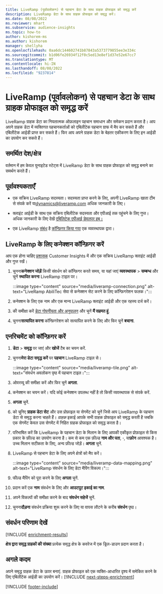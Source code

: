```yaml
---
title: LiveRamp (पूर्वावलोकन) से पहचान डेटा के साथ ग्राहक प्रोफाइल को समृद्ध करें
description: LiveRamp डेटा के साथ ग्राहक प्रोफाइल को समृद्ध करें।
ms.date: 08/08/2022
ms.reviewer: mhart
ms.subservice: audience-insights
ms.topic: how-to
author: kishorem-ms
ms.author: kishorem
manager: shellyha
ms.openlocfilehash: 0aa6dc144602741b87843a5373779855ee3e334c
ms.sourcegitcommit: b1d06fe26934f12f0c5ed13e8ef1d37e52e67cc7
ms.translationtype: MT
ms.contentlocale: hi-IN
ms.lasthandoff: 08/08/2022
ms.locfileid: "9237814"
---
```

# <a name="enrich-customer-profiles-with-identity-data-from-liveramp-preview"></a>LiveRamp (पूर्वावलोकन) से पहचान डेटा के साथ ग्राहक प्रोफाइल को समृद्ध करें

LiveRamp ग्राहक डेटा का नियतात्मक ऑफ़लाइन पहचान समाधान और समेकन प्रदान करता है। आप अपने ग्राहक डेटा में व्यक्तिगत पहचानकर्ताओं को एबिलीटेक पहचान ग्राफ में मैप कर सकते हैं और एबिलीटेक आईडी प्राप्त कर सकते हैं। फिर आप अपने ग्राहक डेटा के बेहतर एकीकरण के लिए इन आईडी का उपयोग कर सकते हैं।

## <a name="supported-countriesregions"></a>समर्थित देश/क्षेत्र

वर्तमान में हम केवल युनाइटेड स्टेट्स में LiveRamp डेटा के साथ ग्राहक प्रोफाइल को समृद्ध बनाने का समर्थन करते हैं।

## <a name="prerequisites"></a>पूर्वावश्यकताएँ

- एक सक्रिय LiveRamp सदस्यता। सदस्यता प्राप्त करने के लिए, अपनी LiveRamp खाता टीम से संपर्क करें या[dynamics@liveramp.com](mailto:dynamics@liveramp.com) अधिक जानकारी के लिए।

- क्लाइंट आईडी के साथ एक सक्रिय एबिलीटेक सदस्यता और एपीआई तक पहुंचने के लिए गुप्त। अधिक जानकारी के लिए देखें [एबिलिटेक एपीआई डेवलपर हब।](https://developers.liveramp.com/abilitec-api/)

- एक LiveRamp [संबंध](connections.md) है [कॉन्फ़िगर किया गया](#configure-the-connection-for-liveramp) एक व्यवस्थापक द्वारा।

## <a name="configure-the-connection-for-liveramp"></a>LiveRamp के लिए कनेक्शन कॉन्फ़िगर करें

आप एक होना चाहिए [प्रशासक](permissions.md#admin) Customer Insights में और एक सक्रिय LiveRamp क्लाइंट आईडी और गुप्त रखें।

1. चुनना**कनेक्शन जोड़ें** किसी संवर्धन को कॉन्फ़िगर करते समय, या यहां जाएं **व्यवस्थापक** > **सम्बन्ध** और चुनें **स्थापित करना** LiveRamp टाइल पर।

   :::image type="content" source="media/liveramp-connection.png" alt-text="LiveRamp AbiliTec सेवा से कनेक्शन सेट करने के लिए कॉन्फ़िगरेशन फलक।":::

1. कनेक्शन के लिए एक नाम और एक मान्य LiveRamp क्लाइंट आईडी और एक रहस्य दर्ज करें।

1. की समीक्षा करें [डेटा गोपनीयता और अनुपालन](connections.md#data-privacy-and-compliance) और चुनें **मैं सहमत हूं**.

1. चुनना**सत्यापित करना** कॉन्फ़िगरेशन को सत्यापित करने के लिए और फिर चुनें **बचाना**.

## <a name="configure-the-enrichment"></a>एनरिचमेंट को कॉन्फ़िगर करें

1. **डेटा** > **समृद्ध** पर जाएं और **खोजें** टैब का चयन करें.

1. चुनना**मेरा डेटा समृद्ध करें** पर **पहचान** LiveRamp टाइल से।

   :::image type="content" source="media/liveramp-tile.png" alt-text="संवर्धन अवलोकन पृष्ठ में पहचान टाइल।":::

1. ओवरव्यू की समीक्षा करें और फिर चुनें **अगला**.

1. कनेक्शन का चयन करें। यदि कोई कनेक्शन उपलब्ध नहीं है तो किसी व्यवस्थापक से संपर्क करें.

1. **अगला** चुनें.

1. को चुनिए **ग्राहक डेटा सेट** और उस प्रोफ़ाइल या सेगमेंट को चुनें जिसे आप LiveRamp के पहचान डेटा से समृद्ध करना चाहते हैं। *ग्राहक* इकाई आपके सभी ग्राहक प्रोफाइल को समृद्ध करती है जबकि एक सेगमेंट केवल उस सेगमेंट में निहित ग्राहक प्रोफाइल को समृद्ध करता है।

1. परिभाषित करें कि LiveRamp के पहचान डेटा के मिलान के लिए आपकी एकीकृत प्रोफ़ाइल से किस प्रकार के फ़ील्ड का उपयोग करना है। कम से कम एक फ़ील्ड **नाम और पता**, **·**, या**फ़ोन** आवश्यक है। उच्च मिलान सटीकता के लिए, अन्य फ़ील्ड जोड़ें। **अगला** चुनें.

1. LiveRamp से पहचान डेटा के लिए अपने क्षेत्रों को मैप करें।

   :::image type="content" source="media/liveramp-data-mapping.png" alt-text="LiveRamp संवर्धन के लिए डेटा मैपिंग विकल्प।":::

1. फील्ड मैपिंग को पूरा करने के लिए **अगला** चुनें.

1. प्रदान करें एक **नाम** संवर्धन के लिए और **आउटपुट इकाई का नाम**.

1. अपने विकल्पों की समीक्षा करने के बाद **संवर्धन सहेजें** चुनें.

1. चुनना**दौड़ना** संवर्धन प्रक्रिया शुरू करने के लिए या वापस लौटने के करीब **संवर्धन** पृष्ठ।

## <a name="view-enrichment-results"></a>संवर्धन परिणाम देखें

[!INCLUDE [enrichment-results](includes/enrichment-results.md)]

**क्षेत्र द्वारा समृद्ध ग्राहकों की संख्या** प्रत्येक समृद्ध क्षेत्र के कवरेज में एक ड्रिल-डाउन प्रदान करता है।

## <a name="next-steps"></a>अगले कदम

अपने समृद्ध ग्राहक डेटा के ऊपर बनाएं. ग्राहक प्रोफाइल को एक व्यक्ति-आधारित दृश्य में समेकित करने के लिए एबिलीटेक आईडी का उपयोग करें।
[!INCLUDE [next-steps-enrichment](includes/next-steps-enrichment.md)]

[!INCLUDE [footer-include](includes/footer-banner.md)]
